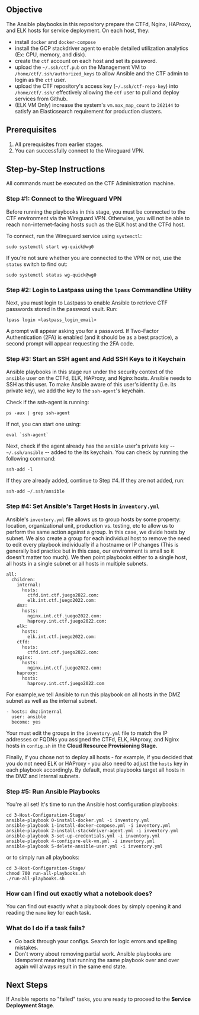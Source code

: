 ## Objective
The Ansible playbooks in this repository prepare the CTFd, Nginx, HAProxy, and ELK hosts for service deployment. On each host, they:
- install `docker` and `docker-compose`
- install the GCP stackdriver agent to enable detailed utilization analytics (Ex: CPU, memory, and disk).
- create the `ctf` account on each host and set its password.
- upload the `~/.ssh/ctf.pub` on the Management VM to `/home/ctf/.ssh/authorized_keys` to allow Ansible and the CTF admin to login as the `ctf` user.
- upload the CTF repository's access key (`~/.ssh/ctf-repo-key`) into `/home/ctf/.ssh/` effectively allowing the `ctf` user to pull and deploy services from Github.
- (ELK VM Only) increase the system's `vm.max_map_count` to `262144` to satisfy an Elasticsearch requirement for production clusters. 

## Prerequisites
1. All prerequisites from earlier stages.
2. You can successfully connect to the Wireguard VPN.

## Step-by-Step Instructions 

All commands must be executed on the CTF Administration machine.

### Step #1: Connect to the Wireguard VPN

Before running the playbooks in this stage, you must be connected to the CTF environment via the Wireguard VPN. Otherwise, you will not be able to reach non-internet-facing hosts such as the ELK host and the CTFd host.  

To connect, run the Wireguard service using `systemctl`:
```
sudo systemctl start wg-quick@wg0
```

If you're not sure whether you are connected to the VPN or not, use the `status` switch to find out:
```
sudo systemctl status wg-quick@wg0
```

### Step #2: Login to Lastpass using the `lpass` Commandline Utility 

Next, you must login to Lastpass to enable Ansible to retrieve CTF passwords stored in the password vault. Run:  

```
lpass login <lastpass_login_email>
```

A prompt will appear asking you for a password. If Two-Factor Authentication (2FA) is enabled (and it should be as a best practice), a second prompt will appear requesting the 2FA code.

### Step #3: Start an SSH agent and Add SSH Keys to it Keychain

Ansible playbooks in this stage run under the security context of the `ansible` user on the CTFd, ELK, HAProxy, and Nginx hosts. Ansible needs to SSH as this user. To make Ansible aware of this user's identity (i.e. its private key), we add the key to the `ssh-agent`'s keychain. 

Check if the ssh-agent is running:
```
ps -aux | grep ssh-agent
```

If not, you can start one using:
```
eval `ssh-agent`
```

Next, check if the agent already has the `ansible` user's private key -- `~/.ssh/ansible` -- added to the its keychain. You can check by running the following command:
```
ssh-add -l
```

If they are already added, continue to Step #4. If they are not added, run:

```
ssh-add ~/.ssh/ansible
```

### Step #4: Set Ansible's Target Hosts in `inventory.yml` 

Ansible's `inventory.yml` file allows us to group hosts by some property: location, organizational unit, production vs. testing, etc to allow us to perform the same action against a group. In this case, we divide hosts by subnet. We also create a group for each individual host to remove the need to edit every playbook individually if a hostname or IP changes (This is generally bad practice but in this case, our environment is small so it doesn't matter too much). We then point playbooks either to a single host, all hosts in a single subnet or all hosts in multiple subnets.
```
all:
  children:
    internal:
      hosts:
        ctfd.int.ctf.juego2022.com:
        elk.int.ctf.juego2022.com:
    dmz:
      hosts:
        nginx.int.ctf.juego2022.com:
        haproxy.int.ctf.juego2022.com:
    elk:
      hosts:
        elk.int.ctf.juego2022.com:
    ctfd:
      hosts:
        ctfd.int.ctf.juego2022.com:
    nginx:
      hosts:
        nginx.int.ctf.juego2022.com:
    haproxy:
      hosts:
        haproxy.int.ctf.juego2022.com

```

For example,we tell Ansible to run this playbook on all hosts in the DMZ subnet as well as the internal subnet.
```
- hosts: dmz:internal
  user: ansible
  become: yes
```

Your must edit the groups in the `inventory.yml` file to match the IP addresses or FQDNs you assigned the CTFd, ELK, HAproxy, and Nginx hosts in `config.sh` in the **Cloud Resource Provisioning Stage.**

Finally, if you chose not to deploy all hosts - for example, if you decided that you do not need ELK or HAProxy - you also need to adjust the `hosts` key in each playbook accordingly. By default, most playbooks target all hosts in the DMZ and Internal subnets.

### Step #5: Run Ansible Playbooks

You're all set! It's time to run the Ansible host configuration playbooks:

```
cd 3-Host-Configuration-Stage/
ansible-playbook 0-install-docker.yml -i inventory.yml
ansible-playbook 1-install-docker-compose.yml -i inventory.yml
ansible-playbook 2-install-stackdriver-agent.yml -i inventory.yml
ansible-playbook 3-set-up-credentials.yml -i inventory.yml
ansible-playbook 4-configure-elk-vm.yml -i inventory.yml
ansible-playbook 5-delete-ansible-user.yml -i inventory.yml
```

or to simply run all playbooks:
```
cd 3-Host-Configuration-Stage/
chmod 700 run-all-playbooks.sh
./run-all-playbooks.sh
```

### How can I find out exactly what a notebook does?
You can find out exactly what a playbook does by simply opening it and reading the `name` key for each task.

### What do I do if a task fails?
- Go back through your configs. Search for logic errors and spelling mistakes.
- Don't worry about removing partial work. Ansible playbooks are idempotent meaning that running the same playbook over and over again will always result in the same end state.

## Next Steps
If Ansible reports no "failed" tasks, you are ready to proceed to the **Service Deployment Stage**.



